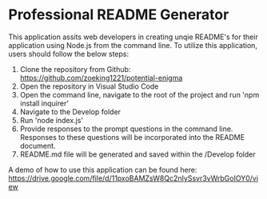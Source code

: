 <!-- @format -->

# Professional README Generator

This application assits web developers in creating unqie README's for their application using Node.js from the command line. To utilize this application, users should follow the below steps:

1. Clone the repository from Github: https://github.com/zoeking1221/potential-enigma
2. Open the repository in Visual Studio Code
3. Open the command line, navigate to the root of the project and run 'npm install inquirer'
4. Navigate to the Develop folder
5. Run 'node index.js'
6. Provide responses to the prompt questions in the command line. Responses to these questions will be incorporated into the README document.
7. README.md file will be generated and saved within the /Develop folder

A demo of how to use this application can be found here: https://drive.google.com/file/d/11pxoBAMZsW8Qc2nIySsvr3vWrbGoIOY0/view
